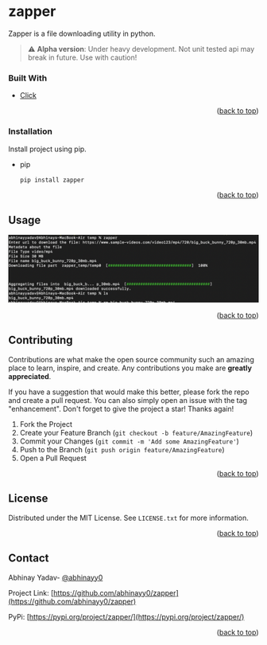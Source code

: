 # zapper

Zapper is a file downloading utility in python.

> :warning: **Alpha version**: Under heavy development. Not unit tested api may break in future. Use with caution!

### Built With

- [Click](https://click.palletsprojects.com/en/8.1.x/)

<p align="right">(<a href="#top">back to top</a>)</p>

### Installation

Install project using pip.

- pip
  ```sh
  pip install zapper
  ```

<p align="right">(<a href="#top">back to top</a>)</p>

<!-- USAGE EXAMPLES -->

## Usage

![user screen](/screenshots/usage.png?raw=true "Zapper")

<p align="right">(<a href="#top">back to top</a>)</p>

<!-- CONTRIBUTING -->

## Contributing

Contributions are what make the open source community such an amazing place to learn, inspire, and create. Any contributions you make are **greatly appreciated**.

If you have a suggestion that would make this better, please fork the repo and create a pull request. You can also simply open an issue with the tag "enhancement".
Don't forget to give the project a star! Thanks again!

1. Fork the Project
2. Create your Feature Branch (`git checkout -b feature/AmazingFeature`)
3. Commit your Changes (`git commit -m 'Add some AmazingFeature'`)
4. Push to the Branch (`git push origin feature/AmazingFeature`)
5. Open a Pull Request

<p align="right">(<a href="#top">back to top</a>)</p>

<!-- LICENSE -->

## License

Distributed under the MIT License. See `LICENSE.txt` for more information.

<p align="right">(<a href="#top">back to top</a>)</p>

<!-- CONTACT -->

## Contact

Abhinay Yadav- [@abhinayy0](https://abhinayy0.github.io/)

Project Link: [https://github.com/abhinayy0/zapper](https://github.com/abhinayy0/zapper)

PyPi: [https://pypi.org/project/zapper/](https://pypi.org/project/zapper/)

<p align="right">(<a href="#top">back to top</a>)</p>
